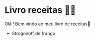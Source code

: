 # Livro receitas :man_cook: 



Olá ! Bem vindo ao meu livro de receitas:wave:

- Strogonoff de frango

